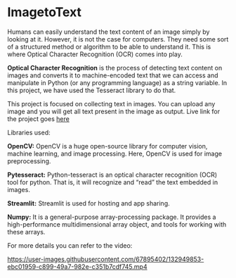 # ImagetoText
Humans can easily understand the text content of an image simply by looking at it. However, it is not the case for computers. They need some sort of a structured method or algorithm to be able to understand it. This is where Optical Character Recognition (OCR) comes into play.

**Optical Character Recognition** is the process of detecting text content on images and converts it to machine-encoded text that we can access and manipulate in Python (or any programming language) as a string variable. In this project, we have used the Tesseract library to do that.

This project is focused on collecting text in images.
You can upload any image and you will get all text present in the image as output.
Live link for the project goes [here](https://share.streamlit.io/atinder01/imagetotext/main/main.py)

Libraries used:

**OpenCV:** OpenCV is a huge open-source library for computer vision, machine learning, and image processing. Here, OpenCV is used for image preprocessing.

**Pytesseract:** Python-tesseract is an optical character recognition (OCR) tool for python. That is, it will recognize and “read” the text embedded in images.

**Streamlit:** Streamlit is used for hosting and app sharing.

**Numpy:** It is a general-purpose array-processing package. It provides a high-performance multidimensional array object, and tools for working with these arrays.

For more details you can refer to the video:


https://user-images.githubusercontent.com/67895402/132949853-ebc01959-c899-49a7-982e-c351b7cdf745.mp4



